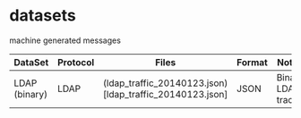 # datasets
machine generated messages

DataSet | Protocol | Files | Format | Notes
---|---|---|---|--
LDAP (binary) | LDAP | (ldap_traffic_20140123.json)[ldap_traffic_20140123.json] | JSON | Binary LDAP trace
